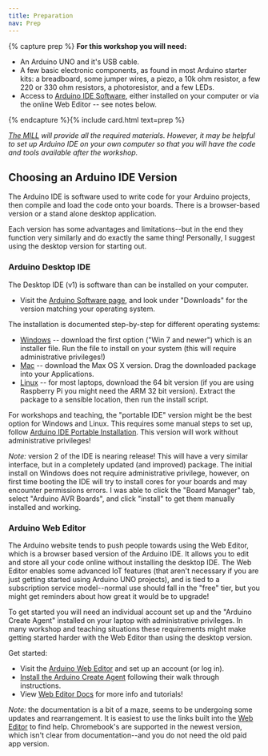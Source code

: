 ```yaml
---
title: Preparation
nav: Prep
---
```


{% capture prep %}
**For this workshop you will need:**

- An Arduino UNO and it's USB cable.
- A few basic electronic components, as found in most Arduino starter kits: a breadboard, some jumper wires, a piezo, a 10k ohm resistor, a few 220 or 330 ohm resistors, a photoresistor, and a few LEDs.
- Access to [Arduino IDE Software](https://www.arduino.cc/en/software), either installed on your computer or via the online Web Editor -- see notes below.

{% endcapture %}{% include card.html text=prep %}

*[The MILL](http://mill.lib.uidaho.edu/) will provide all the required materials. However, it may be helpful to set up Arduino IDE on your own computer so that you will have the code and tools available after the workshop.*

## Choosing an Arduino IDE Version

The Arduino IDE is software used to write code for your Arduino projects, then compile and load the code onto your boards.
There is a browser-based version or a stand alone desktop application.

Each version has some advantages and limitations--but in the end they function very similarly and do exactly the same thing!
Personally, I suggest using the desktop version for starting out.

### Arduino Desktop IDE

The Desktop IDE (v1) is software than can be installed on your computer.

- Visit the [Arduino Software page](https://www.arduino.cc/en/software), and look under "Downloads" for the version matching your operating system.

The installation is documented step-by-step for different operating systems:

- [Windows](https://docs.arduino.cc/software/ide-v1/tutorials/Windows) -- download the first option ("Win 7 and newer") which is an installer file. Run the file to install on your system (this will require administrative privileges!)
- [Mac](https://docs.arduino.cc/software/ide-v1/tutorials/macOS) -- download the Max OS X version. Drag the downloaded package into your Applications.
- [Linux](https://docs.arduino.cc/software/ide-v1/tutorials/Linux) -- for most laptops, download the 64 bit version (if you are using Raspberry Pi you might need the ARM 32 bit version). Extract the package to a sensible location, then run the install script.

For workshops and teaching, the "portable IDE" version might be the best option for Windows and Linux.
This requires some manual steps to set up, follow [Arduino IDE Portable Installation](https://docs.arduino.cc/software/ide-v1/tutorials/PortableIDE).
This version will work without administrative privileges!

*Note:* version 2 of the IDE is nearing release! 
This will have a very similar interface, but in a completely updated (and improved) package.
The initial install on Windows does not require administrative privilege, however, on first time booting the IDE will try to install cores for your boards and may encounter permissions errors. 
I was able to click the "Board Manager" tab, select "Arduino AVR Boards", and click "install" to get them manually installed and working.

### Arduino Web Editor 

The Arduino website tends to push people towards using the Web Editor, which is a browser based version of the Arduino IDE. 
It allows you to edit and store all your code online without installing the desktop IDE.
The Web Editor enables some advanced IoT features (that aren't necessary if you are just getting started using Arduino UNO projects), and is tied to a subscription service model--normal use should fall in the "free" tier, but you might get reminders about how great it would be to upgrade! 

To get started you will need an individual account set up and the "Arduino Create Agent" installed on your laptop with administrative privileges.
In many workshop and teaching situations these requirements might make getting started harder with the Web Editor than using the desktop version.

Get started:

- Visit the [Arduino Web Editor](https://create.arduino.cc/editor) and set up an account (or log in).
- [Install the Arduino Create Agent](https://create.arduino.cc/getting-started/plugin/welcome) following their walk through instructions.
- View [Web Editor Docs](https://docs.arduino.cc/cloud/web-editor/tutorials/getting-started/getting-started-web-editor) for more info and tutorials!

*Note:* the documentation is a bit of a maze, seems to be undergoing some updates and rearrangement. 
It is easiest to use the links built into the [Web Editor](https://create.arduino.cc/editor) to find help.
Chromebook's are supported in the newest version, which isn't clear from documentation--and you do not need the old paid app version.
